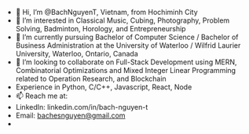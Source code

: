 - 👋 Hi, I’m @BachNguyenT, Vietnam, from Hochiminh City
- 👀 I’m interested in Classical Music, Cubing, Photography, Problem Solving, Badminton, Horology, and Entrepreneurship
- 🌱 I’m currently pursuing Bachelor of Computer Science / Bachelor of Business Administration at the University of Waterloo / Wilfrid Laurier University, Waterloo, Ontario, Canada
- 💞️ I’m looking to collaborate on Full-Stack Development using MERN, Combinatorial Optimizations and Mixed Integer Linear Programming related to Operation Research, and Blockchain
- Experience in Python, C/C++, Javascript, React, Node
- 📫 Reach me at:
-   LinkedIn: linkedin.com/in/bach-nguyen-t
-   Email: bachesnguyen@gmail.com
- 

<!---
BachNguyenT/BachNguyenT is a ✨ special ✨ repository because its `README.md` (this file) appears on your GitHub profile.
You can click the Preview link to take a look at your changes.
--->
